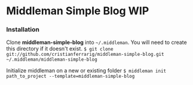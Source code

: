 # Middleman Simple Blog WIP

### Installation ###

Clone **middleman-simple-blog** into `~/.middleman`. You will need to create this directory if it doesn't exist.
```$ git clone git://github.com/cristianferrarig/middleman-simple-blog.git ~/.middleman/middleman-simple-blog```

Initialize middleman on a new or existing folder `$ middleman init path_to_project --template=middleman-simple-blog`
